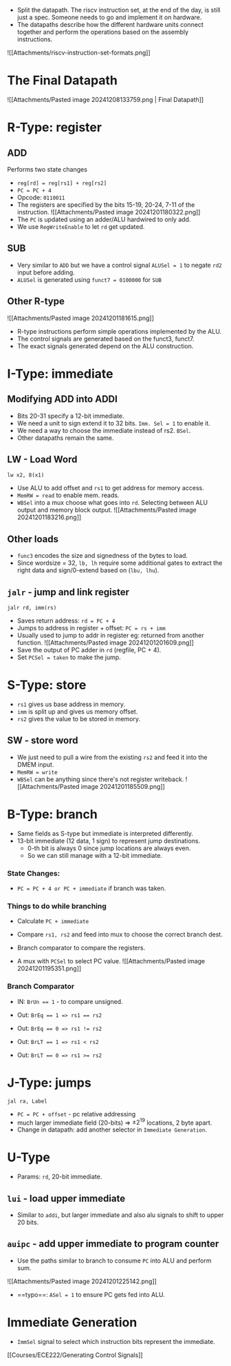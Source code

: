 - Split the datapath. The riscv instruction set, at the end of the day, is still just a spec. Someone needs to go and implement it on hardware.
- The datapaths describe how the different hardware units connect together and perform the operations based on the assembly instructions.

![[Attachments/riscv-instruction-set-formats.png]]
# The Final Datapath
![[Attachments/Pasted image 20241208133759.png | Final Datapath]]
# R-Type: register
## ADD
Performs two state changes
- `reg[rd] = reg[rs1] + reg[rs2]`
- `PC = PC + 4`
- Opcode: `0110011`
- The registers are specified by the bits 15-19, 20-24, 7-11 of the instruction.
![[Attachments/Pasted image 20241201180322.png]]
- The `PC` is updated using an adder/ALU hardwired to only add.
- We use `RegWriteEnable` to let `rd` get updated.
## SUB
- Very similar to `ADD` but we have a control signal `ALUSel = 1` to negate `rd2` input before adding.
- `ALUSel` is generated using `funct7 = 0100000` for `SUB`

## Other R-type
![[Attachments/Pasted image 20241201181615.png]]
- R-type instructions perform simple operations implemented by the ALU.
- The control signals are generated based on the funct3, funct7.
- The exact signals generated depend on the ALU construction.
# I-Type: immediate
## Modifying ADD into ADDI
- Bits 20-31 specify a 12-bit immediate.
- We need a unit to sign extend it to 32 bits. `Imm. Sel = 1` to enable it.
- We need a way to choose the immediate instead of rs2. `BSel`.
- Other datapaths remain the same.
## LW - Load Word
`lw x2, 8(x1)`
- Use ALU to add offset and `rs1` to get address for memory access.
- `MemRW = read` to enable mem. reads.
- `WBSel` into a mux choose what goes into `rd`. Selecting between ALU output and memory block output.
![[Attachments/Pasted image 20241201183216.png]]
## Other loads
- `func3` encodes the size and signedness of the bytes to load.
- Since wordsize = 32, `lb, lh` require some additional gates to extract the right data and sign/0-extend based on (`lbu, lhu`).
## `jalr` - jump and link register
`jalr rd, imm(rs)` 
- Saves return address: `rd = PC + 4`
- Jumps to address in register + offset: `PC = rs + imm`
- Usually used to jump to addr in register eg: returned from another function.
![[Attachments/Pasted image 20241201201609.png]]
- Save the output of PC adder in `rd` (regfile, PC + 4).
- Set `PCSel = taken` to make the jump.

# S-Type: store
- `rs1` gives us base address in memory.
- `imm` is split up and gives us memory offset.
- `rs2` gives the value to be stored in memory.
## SW - store word
- We just need to pull a wire from the existing `rs2` and feed it into the DMEM input.
- `MemRW = write`
- `WBSel` can be anything since there's not register writeback.
![[Attachments/Pasted image 20241201185509.png]]
# B-Type: branch
- Same fields as S-type but immediate is interpreted differently.
- 13-bit immediate (12 data, 1 sign) to represent jump destinations.
	- 0-th bit is always 0 since jump locations are always even.
	- So we can still manage with a 12-bit immediate.
### State Changes:
- `PC = PC + 4 or PC + immediate` if branch was taken.
### Things to do while branching
- Calculate `PC + immediate`
- Compare `rs1, rs2` and feed into mux to choose the correct branch dest.

- Branch comparator to compare the registers.
- A mux with `PCSel` to select PC value.
![[Attachments/Pasted image 20241201195351.png]]
### Branch Comparator
- IN: `BrUn == 1` - to compare unsigned.

- Out: `BrEq == 1 => rs1 == rs2`
- Out: `BrEq == 0 => rs1 != rs2`

- Out: `BrLT == 1 => rs1 < rs2`
- Out: `BrLT == 0 => rs1 >= rs2`

# J-Type: jumps
`jal ra, Label`
- `PC = PC + offset` - pc relative addressing
- much larger immediate field (20-bits) => $\pm 2^{19}$ locations, 2 byte apart.
- Change in datapath: add another selector in `Immediate Generation`.

# U-Type
- Params: `rd`, 20-bit immediate.
## `lui` - load upper immediate
- Similar to `addi`, but larger immediate and also alu signals to shift to upper 20 bits.
## `auipc` - add upper immediate to program counter
- Use the paths similar to branch to consume `PC` into ALU and perform sum.

![[Attachments/Pasted image 20241201225142.png]]
- ==typo==: `ASel = 1` to ensure PC gets fed into ALU.
# Immediate Generation
- `ImmSel` signal to select which instruction bits represent the immediate.

[[Courses/ECE222/Generating Control Signals]]